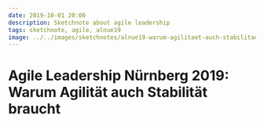```yaml
---
date: 2019-10-01 20:00
description: Sketchnote about agile leadership
tags: sketchnote, agile, alnue19
image: ../../images/sketchnotes/alnue19-warum-agilitaet-auch-stabilitaet-braucht-small.jpg
---
```


# Agile Leadership Nürnberg 2019: Warum Agilität auch Stabilität braucht
